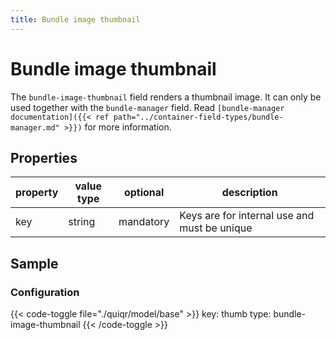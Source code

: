 ```yaml
---
title: Bundle image thumbnail
---
```


# Bundle image thumbnail

The `bundle-image-thumbnail` field renders a thumbnail image. It can only be used together
with the `bundle-manager` field. Read ```[bundle-manager documentation]({{< ref
path="../container-field-types/bundle-manager.md" >}})``` for more information.

## Properties

| property | value type | optional                 | description                                  |
|----------|------------|--------------------------|----------------------------------------------|
| key      | string     | mandatory                | Keys are for internal use and must be unique |

## Sample

### Configuration

{{< code-toggle file="./quiqr/model/base" >}}
key: thumb
type: bundle-image-thumbnail
{{< /code-toggle >}}
